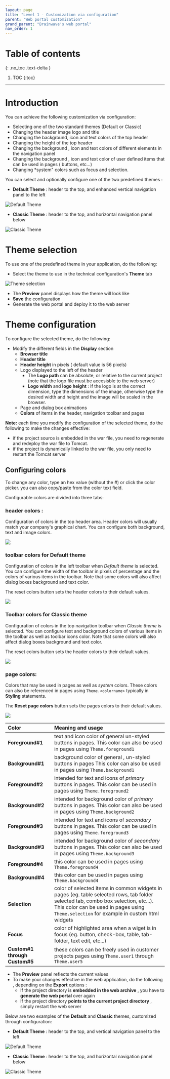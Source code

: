 ```yaml
---
layout: page
title: "Level 1 - Customization via configuration"
parent: "Web portal customization"
grand_parent: "Brainwave's web portal"
nav_order: 1
---
```


# Table of contents
{: .no_toc .text-delta }

1. TOC
{:toc}
---

# Introduction

You can achieve the following customization via configuration:   

- Selecting one of the two standard themes (Default or Classic)
- Changing the header image logo and title
- Changing the background, icon and text colors of the top header
- Changing the height of the top header
- Changing the background , icon and text colors of different elements in the navigation panel
- Changing the background , icon and text color of user defined items that can be used in pages ( buttons, etc...)
- Changing *system" colors such as focus and selection.

You can select and optionally configure one of the two predefined themes :  

- **Default Theme** : header to the top, and enhanced vertical navigation panel to the left   

![Default Theme](../images/theme_default_orig.png "Default Theme")

- **Classic Theme** : header to the top, and horizontal navigation panel below    

![Classic Theme](../images/theme_classic.png "Classic Theme")

# Theme selection

To use one of the predefined theme in your application, do the following:    

- Select the theme to use in the technical configuration's **Theme**  tab

![Theme selection](../images/select_theme.png "Theme selection")

- The **Preview** panel displays how the theme will look like
- **Save** the configuration
- Generate the web portal and deploy it to the web server

# Theme configuration
To configure the selected theme, do the following:   

- Modify the different fields in the **Display** section
  - **Browser title**
  - **Header title**
  - **Header height** in pixels ( default value is 56 pixels)
  - Logo displayed to the left of the header
    - The **Logo path** can be absolute, or relative to the current project (note that the logo file must be accesisble to the web server)
    - **Logo width** and **logo height** : If the logo is at the correct dimension, type the dimensions of the image, otherwise type the desired width and height and the image will be scaled in the browser.
  - Page and dialog box animations
  - **Colors** of items in the header, navigation toolbar and pages


**Note:** each time you modify the configuration of the selected theme, do the following to make the changes effective:

-  if the project source is embedded in the war file, you need to regenerate and redeploy the war file to Tomcat.
-  if the project is dynamically linked to the war file, you only need to restart the Tomcat server

## Configuring colors

To change any color, type an hex value (without the #) or click the color picker. you can also copy/paste from the color text field.

Configurable colors are divided into three tabs:

### header colors :
Configuration of colors in the top header area. Header colors will usually match your company's graphical chart. You can configure both background, text and image colors.

![](../images/theme_config_tab_header.png)

### toolbar colors for Default theme
Configuration of colors in the left toolbar when *Default theme* is selected. You can configure the width of the toolbar in pixels of percentage and the colors of various items in the toolbar.
Note that some colors will also affect dialog boxes background and text color.

The reset colors button sets the header colors to their default values.

![](../images/theme_config_tab_toolbar_default.png)

### Toolbar colors for Classic theme
Configuration of colors in the top navigation toolbar when *Classic theme* is selected. You can configure text and background colors of various items in the toolbar as well as toolbar icons color.
Note that some colors will also affect dialog boxes background and text color.

The reset colors button sets the header colors to their default values.

![](../images/theme_config_tab_toolbar_classic.png)

### page colors:
Colors that may be used in pages as well as *system* colors.
These colors can also be referenced in pages using `Theme.<colorname>` typically in **Styling** statements.

The **Reset page colors** button sets the pages colors to their default values.

  ![](../images/theme_config_tab_page.png)

| Color| Meaning and usage |
|:---|:---|
| **Foreground#1**   | text and icon color of general un-styled buttons in pages. This color can also be used in pages using `Theme.foreground1` |
| **Background#1**   | background color of general , un-styled buttons in pages This color can also be used in pages using `Theme.background1` |
| **Foreground#2**   |  intended for text and icons of *primary* buttons in pages. This color can be used in pages using `Theme.foreground2` |
| **Background#2**   | intended for background color of *primary* buttons in pages. This color can also be used in pages using `Theme.background2` |
| **Foreground#3**   |  intended for text and icons of *secondary* buttons in pages. This color can be used in pages using `Theme.foreground3` |
| **Background#3**   | intended for background color of *secondary* buttons in pages. This color can also be used in pages using `Theme.background3` |
| **Foreground#4**   | this color can be used in pages using `Theme.foreground4` |
| **Background#4**   | this color can be used in pages using `Theme.background4` |
| **Selection**   | color of selected items in common widgets in pages (eg. table selected rows, tab folder selected tab,  combo box selection, etc...). This color can be used in pages using `Theme.selection`  for example in custom html widgets |
| **Focus** | color of highlighted area when a wiget is in focus (eg. button, check-box, table, tab-folder, text edit, etc...) |
| **Custom#1 through Custom#5** | these colors can be freely used in customer projects pages using `Theme.user1` through `Theme.user5` |

- The **Preview** panel reflects the current values
- To make your changes effective in the web application, do the following , depending on the **Export** options :
  - If the project directory is **embedded in the web archive** , you have to **generate the web portal**  over again
  - If the project directory **points to the current project directory** , simply restart the web server    

Below are two examples of the **Default** and **Classic** themes, customized through configuration:   

- **Default Theme** : header to the top, and vertical navigation panel to the left

![Default Theme](../images/theme_default_config.png "Default Theme")

- **Classic Theme** : header to the top, and horizontal navigation panel below

![Classic Theme](../images/theme_classic_config.png "Classic Theme")
